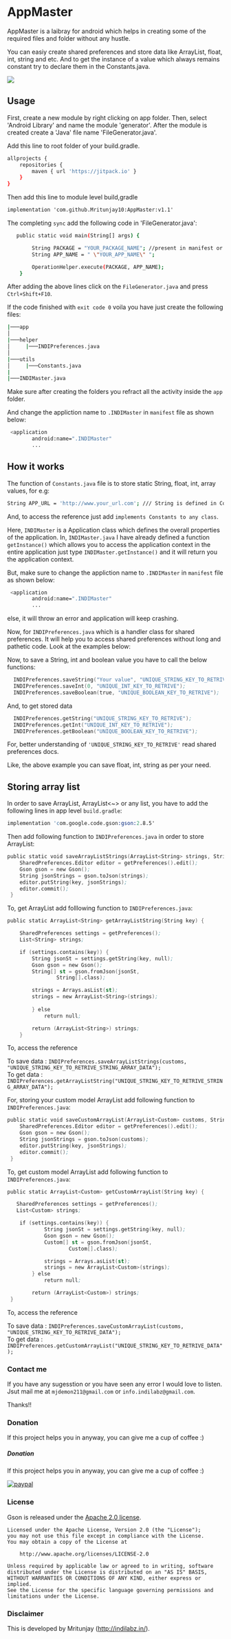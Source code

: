 # AppMaster

AppMaster is a laibray for android which helps in creating some of the required files and folder without any hustle.

You can easiy create shared preferences and store data like ArrayList, float, int, string and etc.
And to get the instance of a value which always remains constant try to declare them in the Constants.java.

[![](https://jitpack.io/v/Mritunjay10/AppMaster.svg)](https://jitpack.io/#Mritunjay10/AppMaster)

## Usage

First, create a new module by right clicking on app folder.
Then, select 'Android Library' and name the module 'generator'.
After the module is created create a 'Java' file name 'FileGenerator.java'.

Add this line to root folder of your build.gradle.

```sh
allprojects {
    repositories {      
        maven { url 'https://jitpack.io' }
    }
}
```
Then add this line to module level build,gradle

```diff
implementation 'com.github.Mritunjay10:AppMaster:v1.1'
```

The completing `sync` add the following code in 'FileGenerator.java':

```sh
   public static void main(String[] args) {

        String PACKAGE = "YOUR_PACKAGE_NAME"; //present in manifest or build.gradle file
        String APP_NAME = " \"YOUR_APP_NAME\" ";

        OperationHelper.execute(PACKAGE, APP_NAME);
    }
```

After adding the above lines click on the `FileGenerator.java` and press `Ctrl+Shift+F10`.

If the code finished with `exit code 0` voila you have just create the following files:


```sh
|───app  
│
|───helper
│     |───INDIPreferences.java
│   
|───utils
│     |───Constants.java
|
|───INDIMaster.java
```
Make sure after creating the folders you refract all the activity inside the `app` folder.

And change the appliction name to `.INDIMaster` in `manifest` file as shown below:

```sh
 <application
        android:name=".INDIMaster"
        ...
```
## How it works

The function of `Constants.java` file is to store static String, float, int, array values, for e.g:
```sh
String APP_URL = 'http://www.your_url.com'; /// String is defined in Constants.java
```
And, to access the reference just add `implements Constants to any class`.

Here, `INDIMaster` is a Application class which defines the overall properties of the application.
In, `INDIMaster.java` I have already defined a function `getInstance()` which allows you to access the application context in
the entire application just type `INDIMaster.getInstance()` and it will return you the application context.

But, make sure to change the appliction name to `.INDIMaster` in `manifest` file as shown below:

```sh
 <application
        android:name=".INDIMaster"
        ...
```
else, it will throw an error and application will keep crashing.

Now, for `INDIPreferences.java` which is a handler class for shared preferences.
It will help you to access shared preferences without long and pathetic code.
Look at the examples below:
    

Now, to save a String, int and boolean value you have to call the below functions:

```s
  INDIPreferences.saveString("Your value", "UNIQUE_STRING_KEY_TO_RETRIVE");
  INDIPreferences.saveInt(0, "UNIQUE_INT_KEY_TO_RETRIVE");
  INDIPreferences.saveBoolean(true, "UNIQUE_BOOLEAN_KEY_TO_RETRIVE");

```
And, to get stored data

```s
  INDIPreferences.getString("UNIQUE_STRING_KEY_TO_RETRIVE");
  INDIPreferences.getInt("UNIQUE_INT_KEY_TO_RETRIVE");
  INDIPreferences.getBoolean("UNIQUE_BOOLEAN_KEY_TO_RETRIVE");

```
For, better understanding of `'UNIQUE_STRING_KEY_TO_RETRIVE'` read shared preferences docs.

Like, the above example you can save float, int, string as per your need.


## Storing array list

In order to save ArrayList<String>, ArrayList<~> or any list, you have to add the following lines in app level `build.gradle`:

```S
implementation 'com.google.code.gson:gson:2.8.5'
```

Then add following function to `INDIPreferences.java` in order to store ArrayList<String>:
  
```S 
public static void saveArrayListStrings(ArrayList<String> strings, String key) {
    SharedPreferences.Editor editor = getPreferences().edit();
    Gson gson = new Gson();
    String jsonStrings = gson.toJson(strings);
    editor.putString(key, jsonStrings);
    editor.commit();
 }
```
To, get ArrayList<String> add folllowing function to `INDIPreferences.java`:
  
```S 
public static ArrayList<String> getArrayListString(String key) {

    SharedPreferences settings = getPreferences();
    List<String> strings;

    if (settings.contains(key)) {
        String jsonSt = settings.getString(key, null);
        Gson gson = new Gson();
        String[] st = gson.fromJson(jsonSt,
                String[].class);

        strings = Arrays.asList(st);
        strings = new ArrayList<String>(strings);
        
        } else
            return null;

        return (ArrayList<String>) strings;
    }
```
To, access the reference 

To save data : `INDIPreferences.saveArrayListStrings(customs, "UNIQUE_STRING_KEY_TO_RETRIVE_STRING_ARRAY_DATA");` </br>
To get data : `INDIPreferences.getArrayListString("UNIQUE_STRING_KEY_TO_RETRIVE_STRING_ARRAY_DATA");`

For, storing your custom model ArrayList add following function to `INDIPreferences.java`:

```S 
public static void saveCustomArrayList(ArrayList<Custom> customs, String key) {
    SharedPreferences.Editor editor = getPreferences().edit();
    Gson gson = new Gson();
    String jsonStrings = gson.toJson(customs);
    editor.putString(key, jsonStrings);
    editor.commit();
 }
```

To, get custom model ArrayList add following function to `INDIPreferences.java`:

```S 
public static ArrayList<Custom> getCustomArrayList(String key) {

   SharedPreferences settings = getPreferences();
   List<Custom> strings;

    if (settings.contains(key)) {
            String jsonSt = settings.getString(key, null);
            Gson gson = new Gson();
            Custom[] st = gson.fromJson(jsonSt,
                    Custom[].class);

            strings = Arrays.asList(st);
            strings = new ArrayList<Custom>(strings);
        } else
            return null;

        return (ArrayList<Custom>) strings;
 }
```

To, access the reference 

To save data : `INDIPreferences.saveCustomArrayList(customs, "UNIQUE_STRING_KEY_TO_RETRIVE_DATA");` </br>
To get data : `INDIPreferences.getCustomArrayList("UNIQUE_STRING_KEY_TO_RETRIVE_DATA");`

### Contact me

If you have any sugesstion or you have seen any error I would love to listen.</br>
Jsut mail me at `mjdemon211@gmail.com` or `info.indilabz@gmail.com`.

Thanks!!

### Donation
If this project helps you in anyway, you can give me a cup of coffee :) 

##### Donation
If this project helps you in anyway, you can give me a cup of coffee :) 

[![paypal](https://www.paypalobjects.com/en_US/i/btn/btn_donateCC_LG.gif)](mjdemon211@gmail.com)

### License

Gson is released under the [Apache 2.0 license](LICENSE).

```
Licensed under the Apache License, Version 2.0 (the "License");
you may not use this file except in compliance with the License.
You may obtain a copy of the License at

    http://www.apache.org/licenses/LICENSE-2.0

Unless required by applicable law or agreed to in writing, software
distributed under the License is distributed on an "AS IS" BASIS,
WITHOUT WARRANTIES OR CONDITIONS OF ANY KIND, either express or implied.
See the License for the specific language governing permissions and
limitations under the License.
```

### Disclaimer

This is developed by Mritunjay (http://indilabz.in/).
